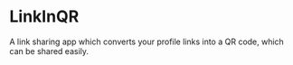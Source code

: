 # LinkInQR

A link sharing app which converts your profile links into a QR code, which can be shared easily.

